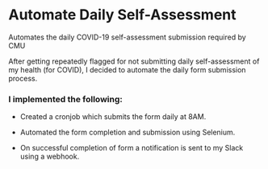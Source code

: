 # Automate Daily Self-Assessment
Automates the daily COVID-19 self-assessment submission required by CMU

After getting repeatedly flagged for not submitting daily self-assessment of my health (for COVID), I decided to automate the daily form submission process.

### I implemented the following:

  * Created a cronjob which submits the form daily at 8AM.
  
  * Automated the form completion and submission using Selenium.
  
  * On successful completion of form a notification is sent to my Slack using a webhook.
